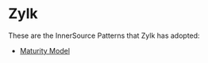 # Zylk

These are the InnerSource Patterns that Zylk has adopted:

* [Maturity Model](../patterns/2-structured/maturity-model.md)